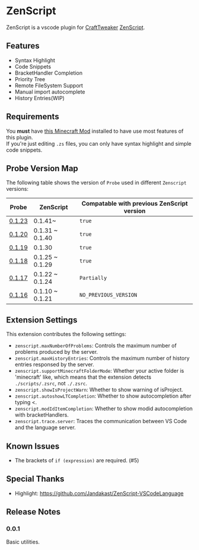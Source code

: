 # ZenScript

ZenScript is a vscode plugin for [CraftTweaker](https://crafttweaker.readthedocs.io/en/latest/) [ZenScript](https://github.com/CraftTweaker/ZenScript).

## Features

- Syntax Highlight
- Code Snippets
- BracketHandler Completion
- Priority Tree
- Remote FileSystem Support
- Manual import autocomplete
- History Entries(WIP)

## Requirements

You **must** have [this Minecraft Mod](https://github.com/Yesterday17/Probe) installed to have use most features of this plugin.  
If you're just editing `.zs` files, you can only have syntax highlight and simple code snippets.

## Probe Version Map

The following table shows the version of `Probe` used in different `Zenscript` versions:

| Probe                                                                      | ZenScript       | Compatable with previous ZenScript version |
| -------------------------------------------------------------------------- | --------------- | ------------------------------------------ |
| [0.1.23](https://www.curseforge.com/minecraft/mc-mods/probe/files/2898087) | 0.1.41~         | `true`                                     |
| [0.1.20](https://minecraft.curseforge.com/projects/probe/files/2682736)    | 0.1.31 ~ 0.1.40 | `true`                                     |
| [0.1.19](https://minecraft.curseforge.com/projects/probe/files/2682564)    | 0.1.30          | `true`                                     |
| [0.1.18](https://minecraft.curseforge.com/projects/probe/files/2677354)    | 0.1.25 ~ 0.1.29 | `true`                                     |
| [0.1.17](https://minecraft.curseforge.com/projects/probe/files/2671457)    | 0.1.22 ~ 0.1.24 | `Partially`                                |
| [0.1.16](https://minecraft.curseforge.com/projects/probe/files/2666387)    | 0.1.10 ~ 0.1.21 | `NO_PREVIOUS_VERSION`                      |

## Extension Settings

This extension contributes the following settings:

- `zenscript.maxNumberOfProblems`: Controls the maximum number of problems produced by the server.
- `zenscript.maxHistoryEntries`: Controls the maximum number of history entries responsed by the server.
- `zenscript.supportMinecraftFolderMode`: Whether your active folder is 'minecraft' like, which means that the extension detects `./scripts/.zsrc`, not `./.zsrc`.
- `zenscript.showIsProjectWarn`: Whether to show warning of isProject.
- `zenscript.autoshowLTCompletion`: Whether to show autocompletion after typing <.
- `zenscript.modIdItemCompletion`: Whether to show modid autocompletion with bracketHandlers.
- `zenscript.trace.server`: Traces the communication between VS Code and the language server.

## Known Issues

- The brackets of `if (expression)` are required. (#5)

## Special Thanks
- Highlight: https://github.com/Jandakast/ZenScript-VSCodeLanguage

## Release Notes

### 0.0.1

Basic utilities.
